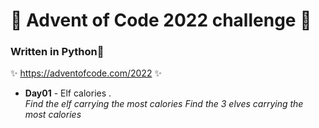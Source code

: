 # 🎄 Advent of Code 2022 challenge 🎄

### Written in **Python**🐍
✨ https://adventofcode.com/2022 ✨


- **Day01** - Elf calories .\
*Find the elf carrying the most calories*
*Find the 3 elves carrying the most calories*
